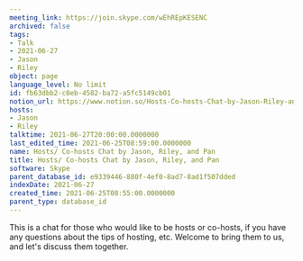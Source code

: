 ```yaml
---
meeting_link: https://join.skype.com/wEhREpKESENC
archived: false
tags:
- Talk
- 2021-06-27
- Jason
- Riley
object: page
language_level: No limit
id: fb63dbb2-c0eb-4582-ba72-a5fc5149cb01
notion_url: https://www.notion.so/Hosts-Co-hosts-Chat-by-Jason-Riley-and-Pan-fb63dbb2c0eb4582ba72a5fc5149cb01
hosts:
- Jason
- Riley
talktime: 2021-06-27T20:00:00.0000000
last_edited_time: 2021-06-25T08:59:00.0000000
name: Hosts/ Co-hosts Chat by Jason, Riley, and Pan
title: Hosts/ Co-hosts Chat by Jason, Riley, and Pan
software: Skype
parent_database_id: e9339446-880f-4ef0-8ad7-8ad1f507dded
indexDate: 2021-06-27
created_time: 2021-06-25T08:55:00.0000000
parent_type: database_id
---
```


This is a chat for those who would like to be hosts or co-hosts, if you have any questions about the tips of hosting, etc. Welcome to bring them to us, and let's discuss them together.

